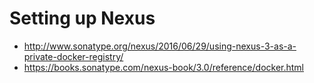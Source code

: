 # Setting up Nexus

* http://www.sonatype.org/nexus/2016/06/29/using-nexus-3-as-a-private-docker-registry/
* https://books.sonatype.com/nexus-book/3.0/reference/docker.html
